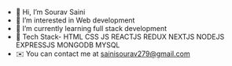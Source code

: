 - 👋 Hi, I’m Sourav Saini
- 👀 I’m interested in Web development 
- 🌱 I’m currently learning full stack development 
- 💞 Tech Stack- HTML CSS JS REACTJS REDUX NEXTJS NODEJS EXPRESSJS MONGODB MYSQL
- ✉️  You can contact me at sainisourav279@gmail.com
  

<!---
Sourav279/Sourav279 is a ✨ special ✨ repository because its `README.md` (this file) appears on your GitHub profile.
You can click the Preview link to take a look at your changes.
--->
